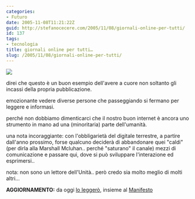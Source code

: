 ```yaml
---
categories:
- Futuro
date: 2005-11-08T11:21:22Z
guid: http://stefanocecere.com/2005/11/08/giornali-online-per-tutti/
id: 137
tags:
- tecnologia
title: giornali online per tutti…
slug: /2005/11/08/giornali-online-per-tutti/
---
```


![](/wp-content/unita_onwall.jpg)

direi che questo è un buon esempio dell'avere a cuore non soltanto gli incassi della propria pubblicazione.
  
emozionante vedere diverse persone che passeggiando si fermano per leggere e informasi.

perché non dobbiamo dimenticarci che il nostro buon internet è ancora uno strumento in mano ad una (minoritaria) parte dell'umanità.

una nota incoraggiante: con l'obbligarietà del digitale terrestre, a partire dall'anno prossimo, forse qualcuno deciderà di abbandonare quei "caldi" (per dirla alla Marshall Mcluhan.. perché "saturano" il canale) mezzi di comunicazione e passare qui, dove si può sviluppare l'interazione ed esprimersi..

nota: non sono un lettore dell'Unità.. però credo sia molto meglio di molti altri…
  
**AGGIORNAMENTO:** da oggi [lo leggerò](http://www.unita.it), insieme al [Manifesto](http://www.ilmanifesto.it/)